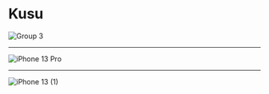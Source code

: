 # Kusu

![Group 3](https://user-images.githubusercontent.com/103019083/201271226-1853f18d-b711-4c16-aa9c-33af16e0d719.png)

-----------------------------------------------------------------------------------------------------------------------------------------------------------

![iPhone 13 Pro](https://user-images.githubusercontent.com/103019083/202615789-a5d7e660-dca5-4b3b-a467-336bb1f34dd8.png)

-----------------------------------------------------------------------------------------------------------------------------------------------------------


![iPhone 13 (1)](https://user-images.githubusercontent.com/103019083/202652882-779a610e-2748-466f-bbd0-ffae828f23ef.png)
